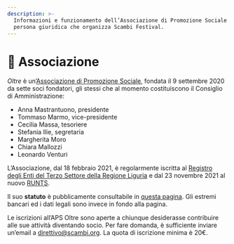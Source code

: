 ```yaml
---
description: >-
  Informazioni e funzionamento dell’Associazione di Promozione Sociale Oltre, la
  persona giuridica che organizza Scambi Festival.
---
```


# 💑 Associazione

_Oltre_ è un’[Associazione di Promozione Sociale](https://it.wikipedia.org/wiki/Associazione\_di\_promozione\_sociale), fondata il 9 settembre 2020 da sette soci fondatori, gli stessi che al momento costituiscono il Consiglio di Amministrazione:

* Anna Mastrantuono, presidente
* Tommaso Marmo, vice-presidente
* Cecilia Massa, tesoriere
* Stefania Ilie, segretaria
* Margherita Moro
* Chiara Mallozzi
* Leonardo Venturi

L’Associazione, dal 18 febbraio 2021, è regolarmente iscritta al [Registro degli Enti del Terzo Settore della Regione Liguria](https://www.regione.liguria.it/homepage/salute-e-sociale/terzo-settore/promozione-sociale.html) e dal 23 novembre 2021 al nuovo [RUNTS](https://www.lavoro.gov.it/temi-e-priorita/Terzo-settore-e-responsabilita-sociale-imprese/focus-on/Riforma-terzo-settore/Pagine/Registro-Unico-Nazionale-Terzo-Settore.aspx).

Il suo **statuto** è pubblicamente consultabile in [questa pagina](broken-reference). Gli estremi bancari ed i dati legali sono invece in fondo alla pagina.

Le iscrizioni all’APS Oltre sono aperte a chiunque desiderasse contribuire alle sue attività diventando socio. Per fare domanda, è sufficiente inviare un’email a [direttivo@scambi.org](mailto:direttivo@scambi.org?subject=Domanda%20di%20Iscrizione%20APS%20Oltre). La quota di iscrizione minima è 20€.
